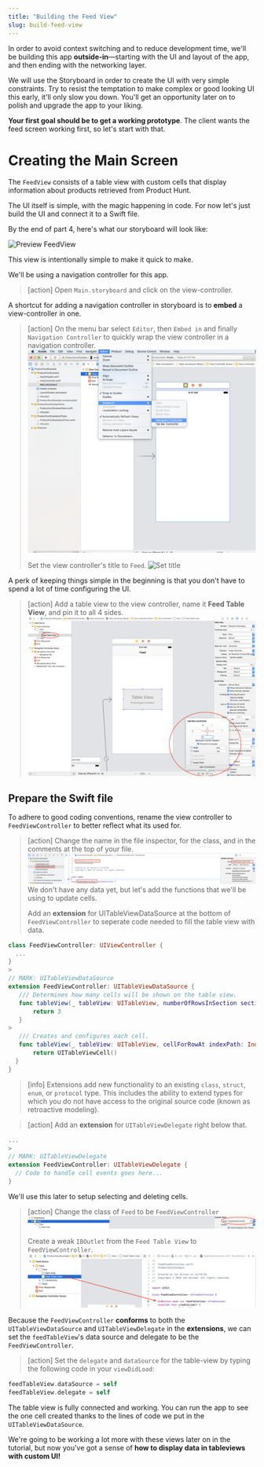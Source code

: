 ```yaml
---
title: "Building the Feed View"
slug: build-feed-view
---
```


In order to avoid context switching and to reduce development time, we'll be building this app **outside-in**—starting with the UI and layout of the app, and then ending with the networking layer.

We will use the Storyboard in order to create the UI with very simple constraints. Try to resist the temptation to make complex or good looking UI this early, it'll only slow you down. You'll get an opportunity later on to polish and upgrade the app to your liking.

**Your first goal should be to get a working prototype**. The client wants the feed screen working first, so let's start with that.

# Creating the Main Screen

The `FeedView` consists of a table view with custom cells that display information about products retrieved from Product Hunt.

The UI itself is simple, with the magic happening in code. For now let's just build the UI and connect it to a Swift file.

By the end of part 4, here's what our storyboard will look like:

![Preview FeedView](assets/feedview-preview.png)

This view is intentionally simple to make it quick to make.

We'll be using a navigation controller for this app.

> [action]
> Open `Main.storyboard` and click on the view-controller.

A shortcut for adding a navigation controller in storyboard is to **embed** a view-controller in one.

> [action]
> On the menu bar select `Editor`, then `Embed in` and finally `Navigation Controller` to quickly wrap the view controller in a navigation controller.
> ![Embedded controller](assets/embed-controller.png)
>
> Set the view controller's title to `Feed`.
> ![Set title](assets/set-controller-title.png)

A perk of keeping things simple in the beginning is that you don't have to spend a lot of time configuring the UI.

> [action]
> Add a table view to the view controller, name it **Feed Table View**, and pin it to all 4 sides.
> ![Add table view](assets/pin-table-view.png)

## Prepare the Swift file

To adhere to good coding conventions, rename the view controller to `FeedViewController` to better reflect what its used for.

> [action]
> Change the name in the file inspector, for the class, and in the comments at the top of your file.
> ![Rename view controller](assets/rename-viewcontroller.png)
We don't have any data yet, but let's add the functions that we'll be using to update cells.
>
> Add an **extension** for UITableViewDataSource at the bottom of `FeedViewController` to seperate code needed to fill the table view with data.
>
``` swift
class FeedViewController: UIViewController {
  ...
}
>
// MARK: UITableViewDataSource
extension FeedViewController: UITableViewDataSource {
   /// Determines how many cells will be shown on the table view.
   func tableView(_ tableView: UITableView, numberOfRowsInSection section: Int) -> Int {
       return 3
   }
>
   /// Creates and configures each cell.
   func tableView(_ tableView: UITableView, cellForRowAt indexPath: IndexPath) -> UITableViewCell {
       return UITableViewCell()
  }
}
```

<!-- -->

> [info]
> Extensions add new functionality to an existing `class`, `struct`, `enum`, or `protocol` type.
> This includes the ability to extend types for which you do not have access to the original source code (known as retroactive modeling).

<!-- -->

> [action]
> Add an **extension** for `UITableViewDelegate` right below that.
>
``` swift
...
>
// MARK: UITableViewDelegate
extension FeedViewController: UITableViewDelegate {
  // Code to handle cell events goes here...
}
```

We'll use this later to setup selecting and deleting cells.

> [action]
> Change the class of `Feed` to be `FeedViewController`
> ![Rename Feed Class](assets/rename-feed-class.png)
>
> Create a weak `IBOutlet` from the `Feed Table View` to `FeedViewController`.
> ![Connect outlet](assets/connect-outlet.png)

Because the `FeedViewController` **conforms** to both the `UITableViewDataSource` and `UITableViewDelegate` in the **extensions**, we can set the `feedTableView`'s data source and delegate to be the `FeedViewController`.

> [action]
> Set the `delegate` and `dataSource` for the table-view by typing the following code in your `viewDidLoad`:
>
```swift
feedTableView.dataSource = self
feedTableView.delegate = self
```
>

The table view is fully connected and working. You can run the app to see the one cell created thanks to the lines of code we put in the `UITableViewDataSource`.

We're going to be working a lot more with these views later on in the tutorial, but now you've got a sense of **how to display data in tableviews with custom UI!**
